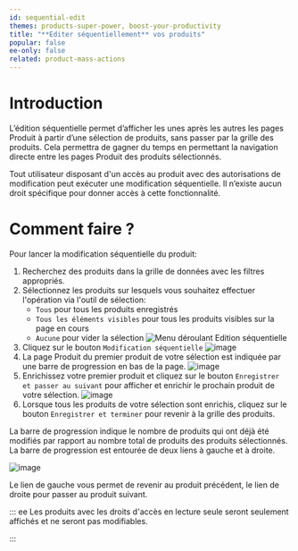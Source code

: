 ```yaml
---
id: sequential-edit
themes: products-super-power, boost-your-productivity
title: "**Editer séquentiellement** vos produits"
popular: false
ee-only: false
related: product-mass-actions
---
```


# Introduction

L’édition séquentielle permet d’afficher les unes après les autres les pages Produit à partir d’une sélection de produits, sans passer par la grille des produits. Cela permettra de gagner du temps en permettant la navigation directe entre les pages Produit des produits sélectionnés.

Tout utilisateur disposant d'un accès au produit avec des autorisations de modification peut exécuter une modification séquentielle. Il n’existe aucun droit spécifique pour donner accès à cette fonctionnalité.


# Comment faire ?

Pour lancer la modification séquentielle du produit:
1. Recherchez des produits dans la grille de données avec les filtres appropriés.
2. Sélectionnez les produits sur lesquels vous souhaitez effectuer l'opération via l'outil de sélection:
     - `Tous` pour tous les produits enregistrés
     - `Tous les éléments visibles` pour tous les produits visibles sur la page en cours
     - `Aucune` pour vider la sélection
   ![Menu déroulant Edition séquentielle](Products_DropdownmenuSequentialEdit_fr.png)
3. Cliquez sur le bouton `Modification séquentielle`
   ![image](Products_SequentialEditCTA_fr.png)
4. La page Produit du premier produit de votre sélection est indiquée par une barre de progression en bas de la page.
   ![image](Products_SequentialEditProgressBar_fr.png)
5. Enrichissez votre premier produit et cliquez sur le bouton `Enregistrer et passer au suivant` pour afficher et enrichir le prochain produit de votre sélection.
   ![image](Products_SequentialEditProgressBarSaveandNext_fr.png)
6. Lorsque tous les produits de votre sélection sont enrichis, cliquez sur le bouton `Enregistrer et terminer` pour revenir à la grille des produits.


La barre de progression indique le nombre de produits qui ont déjà été modifiés par rapport au nombre total de produits des produits sélectionnés. La barre de progression est entourée de deux liens à gauche et à droite.

![image](Products_SequentialEditProgressBar2_fr.png)

Le lien de gauche vous permet de revenir au produit précédent, le lien de droite pour passer au produit suivant.

::: ee
Les produits avec les droits d'accès en lecture seule seront seulement affichés et ne seront pas modifiables.

<!--
Si l'utilisateur ne peut pas modifier les produits de sa sélection, un message d'erreur est affiché pour l'informer qu'il ne peut pas effectuer la modification séquentielle. Pour plus de détails, vous pouvez lire [Définir les droits sur votre catalogue] (access-rights-on-products.html)
-->
:::
